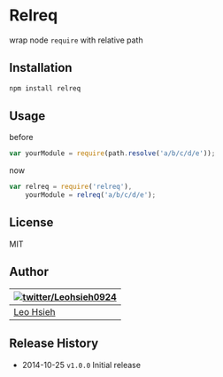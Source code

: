 # Relreq

wrap node `require` with relative path

## Installation

```js
npm install relreq
```

## Usage

before

```js
var yourModule = require(path.resolve('a/b/c/d/e'));
```

now

```js
var relreq = require('relreq'),
    yourModule = relreq('a/b/c/d/e');
```

## License
MIT

## Author
| [![twitter/Leohsieh0924](http://www.gravatar.com/avatar/d4e9fa87dd47c856e58ddf24f803a060.png)](https://twitter.com/Leohsieh0924 "Follow @Leohsieh0924 on Twitter") |
|---|
| [Leo Hsieh](http://leoj.net) |

## Release History

* 2014-10-25 `v1.0.0` Initial release